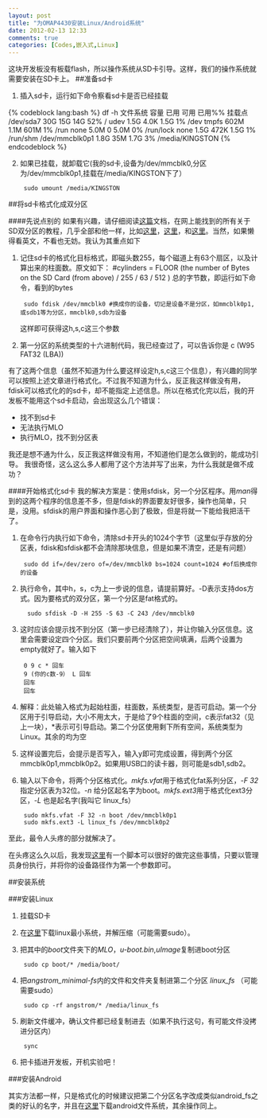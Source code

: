 ```yaml
---
layout: post
title: "为OMAP4430安装Linux/Android系统"
date: 2012-02-13 12:33
comments: true
categories: [Codes,嵌入式,Linux]
---
```


这块开发板没有板载flash，所以操作系统从SD卡引导。这样，我们的操作系统就需要安装在SD卡上。
##准备sd卡

1. 插入sd卡，运行如下命令察看sd卡是否已经挂载

{% codeblock lang:bash %}
df -h
文件系统            容量  已用  可用 已用%% 挂载点
/dev/sda7              30G   15G   14G  52% /
udev                  1.5G  4.0K  1.5G   1% /dev
tmpfs                 602M  1.1M  601M   1% /run
none                  5.0M     0  5.0M   0% /run/lock
none                  1.5G  472K  1.5G   1% /run/shm
/dev/mmcblk0p1        1.8G   35M  1.7G   3% /media/KINGSTON
{% endcodeblock %}
       
2. 如果已挂载，就卸载它(我的sd卡,设备为/dev/mmcblk0,分区为/dev/mmcblk0p1,挂载在/media/KINGSTON下了）

        sudo umount /media/KINGSTON

##将sd卡格式化成双分区

####先说点别的
如果有兴趣，请仔细阅读[这篇](http://code.google.com/p/beagleboard/wiki/LinuxBootDiskFormat)文档，在网上能找到的所有关于SD双分区的教程，几乎全部和他一样，比如[这里](http://blog.csdn.net/lqf785435771/article/details/7096320)，[这里](http://www.fengfly.com/plus/view-163969-1.html)，和[这里](http://www.anddev.org/zoom-mdk-f25/part-5-booting-x-loader-and-u-boot-from-sd-card-t2500.html)。当然，如果懒得看英文，不看也无妨。我认为其重点如下

1. 记住sd卡的格式化目标格式，即磁头数255，每个磁道上有63个扇区，以及计算出来的柱面数。原文如下：
    #cylinders = FLOOR (the number of Bytes on the SD Card (from above) / 255 / 63 / 512 )
    总的字节数，即运行如下命令，看到的bytes
          
        sudo fdisk /dev/mmcblk0 #换成你的设备，切记是设备不是分区，如mmcblk0p1,或sdb1等为分区，mmcblk0,sdb为设备
         
   这样即可获得这h,s,c这三个参数

2. 第一分区的系统类型的十六进制代码，我已经查过了，可以告诉你是 c (W95 FAT32 (LBA))

有了这两个信息（虽然不知道为什么要这样设定h,s,c这三个信息），有兴趣的同学可以按照上述文章进行格式化。不过我不知道为什么，反正我这样做没有用，fdisk可以格式化的的sd卡，却不能指定上述信息。所以在格式化完以后，我的开发板不能用这个sd卡启动，会出现这么几个错误：

- 找不到sd卡
- 无法执行MLO
- 执行MLO，找不到分区表

我还是想不通为什么，反正我这样做没有用，不知道他们是怎么做到的，能成功引导。
我很奇怪，这么这么多人都用了这个方法并写了出来，为什么我就是做不成功？

####开始格式化sd卡
我的解决方案是：使用sfdisk，另一个分区程序。用*man*得到的这两个程序的信息差不多，但是fdisk的界面要友好很多，操作也简单，只是，没用。sfdisk的用户界面和操作恶心到了极致，但是将就一下能给我把活干了。

1. 在命令行内执行如下命令，清除sd卡开头的1024个字节（这里似乎存放的分区表，fdisk和sfdisk都不会清除那块信息，但是如果不清空，还是有问题）
         
        sudo dd if=/dev/zero of=/dev/mmcblk0 bs=1024 count=1024 #of后换成你的设备

2. 执行命令，其中h，s，c为上一步说的信息，请提前算好。-D表示支持dos方式。因为要格式的双分区，第一个分区是fat格式的。
        
         sudo sfdisk -D -H 255 -S 63 -C 243 /dev/mmcblk0

3. 这时应该会提示找不到分区（第一步已经清除了），并让你输入分区信息。这里会需要设定四个分区。我们只要前两个分区把空间填满，后两个设置为empty就好了。输入如下
        
        0 9 c * 回车      
        9 (你的c数-9） L 回车          
        回车           
        回车           

4. 解释：此处输入格式为起始柱面，柱面数，系统类型，是否可启动。第一个分区用于引导启动，大小不用太大，于是给了9个柱面的空间，c表示fat32（见上一块），*表示可引导启动。第二个分区使用剩下所有空间，系统类型为Linux。其余的均为空

5. 这样设置完后，会提示是否写入，输入y即可完成设置，得到两个分区mmcblk0p1,mmcblk0p2。如果用USB口的读卡器，则可能是sdb1,sdb2。
6. 输入以下命令，将两个分区格式化。*mkfs.vfat*用于格式化fat系列分区，*-F 32*指定分区表为32位。*-n* 给分区起名字为boot。*mkfs.ext3*用于格式化ext3分区，*-L* 也是起名字(我叫它 linux_fs）
        
        sudo mkfs.vfat -F 32 -n boot /dev/mmcblk0p1          
        sudo mkfs.ext3 -L linux_fs /dev/mmcblk0p2        

至此，最令人头疼的部分就解决了。

在头疼这么久以后，我发现[这里](http://git.openembedded.org/openembedded/tree/contrib/angstrom/omap3-mkcard.sh)有一个脚本可以很好的做完这些事情，只要以管理员身份执行，并将你的设备路径作为第一个参数即可。

##安装系统

###安装Linux
1. 挂载SD卡
2. 在[这里](https://gforge.ti.com/gf/download/frsrelease/387/4170/L24.9-PandaBoard_minimal-fs.tar.gz)下载linux最小系统，并解压缩（可能需要sudo）。
3. 把其中的*boot*文件夹下的*MLO*，*u-boot.bin*,*uImage*复制进boot分区
        
        sudo cp boot/* /media/boot/        
        
4. 把*angstrom_minimal-fs*内的文件和文件夹复制进第二个分区 *linux_fs* （可能需要sudo）
        
        sudo cp -rf angstrom/* /media/linux_fs        
        
5. 刷新文件缓冲，确认文件都已经复制进去（如果不执行这句，有可能文件没拷进分区内）
        
        sync        

6. 把卡插进开发板，开机实验吧！

###安装Android

其实方法都一样，只是格式化的时候建议把第二个分区名字改成类似android_fs之类的好认的名字，并且在[这里](http://code.google.com/p/pandroid/downloads/list)下载android文件系统，其余操作同上。
